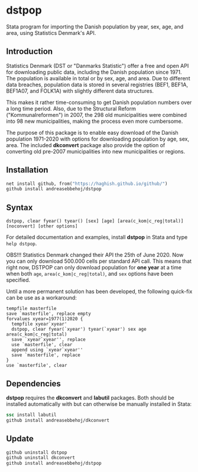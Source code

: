 # dstpop
 Stata program for importing the Danish population by year, sex, age, and area, using Statistics Denmark's API.

## Introduction
Statistics Denmark (DST or "Danmarks Statistic") offer a free and open API for downloading public data, including the Danish population since 1971. The population is available in total or by sex, age, and area. Due to different data breaches, population data is stored in several registries (BEF1, BEF1A, BEF1A07, and FOLK1A) with slightly different data structures.

This makes it rather time-consuming to get Danish population numbers over a long time period. Also, due to the Structural Reform ("Kommunalreformen") in 2007, the 298 old municipalities were combined into 98 new municipalities, making the process even more cumbersome.

The purpose of this package is to enable easy download of the Danish population 1971-2020 with options for downloading population by age, sex, area. The included **dkconvert** package also provide the option of converting old pre-2007 municipalities into new municipalities or regions.


## Installation
```stata
net install github, from("https://haghish.github.io/github/")
github install andreasebbehoj/dstpop
```

## Syntax
`dstpop, clear fyear() tyear() [sex] [age] [area(c_kom|c_reg|total)] [noconvert] [other options]`

For detailed documentation and examples, install **dstpop** in Stata and type `help dstpop`.

OBS!!! Statistics Denmark changed their API the 25th of June 2020. Now you can only download 500.000 cells per standard API call. This means that right now, DSTPOP can only download population for **one year** at a time when both `age`, `area(c_kom|c_reg|total)`, and `sex` options have been specified.

Until a more permanent solution has been developed, the following quick-fix can be use as a workaround:
```
tempfile masterfile
save `masterfile', replace empty
forvalues xyear=1977(1)2020 {
  tempfile xyear`xyear'
  dstpop, clear fyear(`xyear') tyear(`xyear') sex age area(c_kom|c_reg|total)
  save `xyear`xyear'', replace
  use `masterfile', clear
  append using `xyear`xyear''
  save `masterfile', replace
}
use `masterfile', clear

```


## Dependencies
**dstpop**  requires the **dkconvert** and **labutil** packages. Both should be installed automatically with but can otherwise be manually installed in Stata:

```stata
ssc install labutil
github install andreasebbehoj/dkconvert
```

## Update
```stata
github uninstall dstpop
github uninstall dkconvert
github install andreasebbehoj/dstpop
```
